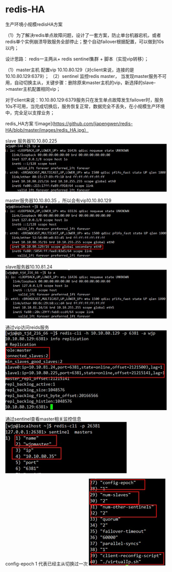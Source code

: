 # redis-HA
生产环境小规模redisHA方案

（1）为了解决redis单点故障问题，设计了一套方案，防止单台机器宕机，或者redis单个实例崩溃导致服务全部停止；整个自动failover根据配置，可以做到10s以内；

设计思路：
 redis一主两从+ redis sentinel集群 + 脚本（实现vip转移）；
 
 （1）master主机 配置vip 10.10.80.129（对client来说，连接的是10.10.80.129:6379）；
 （2）sentinel 监控redis master， 当发现master服务不可用，自动切换主从，关键步骤：删除原来master主机的vip，新选择的slave->master主机配置相同vip；
 
 对于client来说：10.10.80.129:6379服务只在发生单点故障发生failover时，服务10s不可用，当完成切换后，服务恢复正常，数据完全不丢失，在小规模生产环境中，完全足以支撑业务；
 
 
redis_HA方案 
![image](https://github.com/jiapengwen/redis-HA/blob/master/images/redis_HA.jpg）
 
 
slave 服务器10.10.80.225
![image](https://github.com/jiapengwen/redis-HA/blob/master/images/ip1.jpg)

master服务器10.10.80.35 ，所以会有vip10.10.80.129
![image](https://github.com/jiapengwen/redis-HA/blob/master/images/ip2.jpg)

slave服务器10.10.81.24
![image](https://github.com/jiapengwen/redis-HA/blob/master/images/ip3.jpg)


通过vip访问reids服务
![image](https://github.com/jiapengwen/redis-HA/blob/master/images/%E9%80%9A%E8%BF%87vip%E8%AE%BF%E9%97%AEredis.jpg)

通过sentinel查看master相关监控信息
![image](https://github.com/jiapengwen/redis-HA/blob/master/images/%E9%80%9A%E8%BF%87sentinel%E6%9F%A5%E7%9C%8B%E7%9B%91%E6%8E%A7%E7%9A%84master.jpg)

config-epoch 1 代表已经主从切换过一次
![image](https://github.com/jiapengwen/redis-HA/blob/master/images/sentinel%E7%9B%91%E6%8E%A7%E6%95%B0%E6%8D%AE.jpg)
